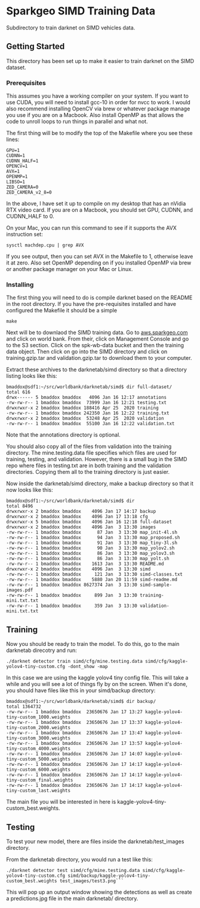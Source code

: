 # Sparkgeo SIMD Training Data

Subdirectory to train darknet on SIMD vehicles data.

## Getting Started

This directory has been set up to make it easier to train darknet on the SIMD dataset.

### Prerequisites

This assumes you have a working compiler on your system.  If you want to use CUDA, you will need to install
gcc-10 in order for nvcc to work.  I would also recommend installing OpenCV via brew or whatever
package manage you use if you are on a Macbook.  Also install OpenMP as that allows the code to 
unroll loops to run things in parallel and what not.

The first thing will be to modify the top of the Makefile where you see these lines:

```
GPU=1
CUDNN=1
CUDNN_HALF=1
OPENCV=1
AVX=1
OPENMP=1
LIBSO=1
ZED_CAMERA=0
ZED_CAMERA_v2_8=0
```

In the above, I have set it up to compile on my desktop that has an nVidia RTX video card.  If you are on
a Macbook, you should set GPU, CUDNN, and CUDNN_HALF to 0.

On your Mac, you can run this command to see if it supports the AVX instruction set:
```
sysctl machdep.cpu | grep AVX
```

If you see output, then you can set AVX in the Makefile to 1, otherwise leave it at zero.  Also set
OpenMP depending on if you installed OpenMP via brew or another package manager on your Mac or Linux.

### Installing

The first thing you will need to do is compile darknet based on the README in the root directory.  If you have 
the pre-requisites installed and have configured the Makefile it should be a simple 

```
make
```

Next will be to downlaod the SIMD training data.  Go to [aws.sparkgeo.com](https://aws.sparkgeo.com) and click on 
world bank.  From their, click on Management Console and go to the S3 section.  Click on the spk-wb-data bucket and then
the training data object.  Then click on go into the SIMD directory and click on training.gzip.tar and validation.gzip.tar
to download them to your computer.

Extract these archives to the darknetab/simd directory so that a directory listing looks like this:

```
bmaddox@sdf1:~/src/worldbank/darknetab/simd$ dir full-dataset/
total 616
drwx------ 5 bmaddox bmaddox   4096 Jan 16 12:17 annotations
-rw-rw-r-- 1 bmaddox bmaddox  73999 Jan 16 12:21 testing.txt
drwxrwxr-x 2 bmaddox bmaddox 188416 Apr 25  2020 training
-rw-rw-r-- 1 bmaddox bmaddox 242350 Jan 16 12:22 training.txt
drwxrwxr-x 2 bmaddox bmaddox  53248 Apr 25  2020 validation
-rw-rw-r-- 1 bmaddox bmaddox  55100 Jan 16 12:22 validation.txt
```

Note that the annotations directory is optional.

You should also copy all of the files from validation into the training directory.  The mine.testing.data
file specifies which files are used for training, testing, and validation.  However, there is a small bug
in the SIMD repo where files in testing.txt are in both training and the validation directories.  Copying
them all to the training directory is just easier.

Now inside the darknetab/simd directory, make a backup directory so that it now looks like this:

```
bmaddox@sdf1:~/src/worldbank/darknetab/simd$ dir
total 8496
drwxrwxr-x 2 bmaddox bmaddox    4096 Jan 17 14:17 backup
drwxrwxr-x 2 bmaddox bmaddox    4096 Jan 17 13:18 cfg
drwxrwxr-x 5 bmaddox bmaddox    4096 Jan 16 12:18 full-dataset
drwxrwxr-x 2 bmaddox bmaddox    4096 Jan  3 13:30 images
-rw-rw-r-- 1 bmaddox bmaddox      87 Jan  3 13:30 map_init-4l.sh
-rw-rw-r-- 1 bmaddox bmaddox      94 Jan  3 13:30 map_proposed.sh
-rw-rw-r-- 1 bmaddox bmaddox      91 Jan  3 13:30 map_tiny-3l.sh
-rw-rw-r-- 1 bmaddox bmaddox      90 Jan  3 13:30 map_yolov2.sh
-rw-rw-r-- 1 bmaddox bmaddox      86 Jan  3 13:30 map_yolov3.sh
-rw-rw-r-- 1 bmaddox bmaddox      86 Jan  3 13:30 map_yolt.sh
-rw-rw-r-- 1 bmaddox bmaddox    1613 Jan  3 13:30 README.md
drwxrwxr-x 2 bmaddox bmaddox    4096 Jan  3 13:30 simd
-rw-rw-r-- 1 bmaddox bmaddox     121 Jan  3 13:30 simd-classes.txt
-rw-rw-r-- 1 bmaddox bmaddox    5880 Jan 20 11:59 simd-readme.md
-rw-rw-r-- 1 bmaddox bmaddox 8627374 Jan  3 13:30 simd-sample-images.pdf
-rw-rw-r-- 1 bmaddox bmaddox     899 Jan  3 13:30 training-mini.txt.txt
-rw-rw-r-- 1 bmaddox bmaddox     359 Jan  3 13:30 validation-mini.txt.txt
```

## Training

Now you should be ready to train the model.  To do this, go to the main darknetab direcotry and run:

```commandline
./darknet detector train simd/cfg/mine.testing.data simd/cfg/kaggle-yolov4-tiny-custom.cfg -dont_show -map
```

In this case we are using the kaggle yolov4 tiny config file.  This will take a while and you will see a 
lot of things fly by on the screen.  When it's done, you should have files like this in your simd/backup
directory:

```commandline
bmaddox@sdf1:~/src/worldbank/darknetab/simd$ dir backup/
total 1364732
-rw-rw-r-- 1 bmaddox bmaddox  23650676 Jan 17 13:27 kaggle-yolov4-tiny-custom_1000.weights
-rw-rw-r-- 1 bmaddox bmaddox  23650676 Jan 17 13:37 kaggle-yolov4-tiny-custom_2000.weights
-rw-rw-r-- 1 bmaddox bmaddox  23650676 Jan 17 13:47 kaggle-yolov4-tiny-custom_3000.weights
-rw-rw-r-- 1 bmaddox bmaddox  23650676 Jan 17 13:57 kaggle-yolov4-tiny-custom_4000.weights
-rw-rw-r-- 1 bmaddox bmaddox  23650676 Jan 17 14:07 kaggle-yolov4-tiny-custom_5000.weights
-rw-rw-r-- 1 bmaddox bmaddox  23650676 Jan 17 14:17 kaggle-yolov4-tiny-custom_6000.weights
-rw-rw-r-- 1 bmaddox bmaddox  23650676 Jan 17 14:17 kaggle-yolov4-tiny-custom_final.weights
-rw-rw-r-- 1 bmaddox bmaddox  23650676 Jan 17 14:17 kaggle-yolov4-tiny-custom_last.weights
```

The main file you will be interested in here is kaggle-yolov4-tiny-custom_best.weights.

## Testing

To test your new model, there are files inside the darknetab/test_images directory.  

From the darknetab directory, you would run a test like this:

```commandline
./darknet detector test simd/cfg/mine.testing.data simd/cfg/kaggle-yolov4-tiny-custom.cfg simd/backup/kaggle-yolov4-tiny-custom_best.weights test_images/test3.png```
```
This will pop up an output window showing the detections as well as create a predictions.jpg file in the main darknetab/ directory.